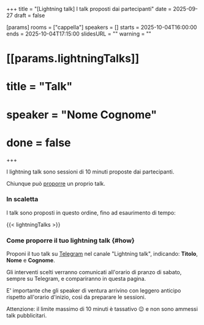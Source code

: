 +++
title = "[Lightning talk] I talk proposti dai partecipanti"
date = 2025-09-27
draft = false

[params]
rooms = ["cappella"]
speakers = []
starts = 2025-10-04T16:00:00
ends = 2025-10-04T17:15:00
slidesURL = ""
warning = ""

# [[params.lightningTalks]]
# title = "Talk"
# speaker = "Nome Cognome"
# done = false
+++

I lightning talk sono sessioni di 10 minuti proposte dai partecipanti.

Chiunque può [proporre](#how) un proprio talk.

### In scaletta

I talk sono proposti in questo ordine, fino ad esaurimento di tempo:

{{< lightningTalks >}}

### Come proporre il tuo lightning talk {#how}

Proponi il tuo talk su [Telegram](https://t.me/devfest_modena/300) nel canale "Lightning talk", indicando: **Titolo**, **Nome** e **Cognome**.

Gli interventi scelti verranno comunicati all'orario di pranzo di sabato, sempre su Telegram, e compariranno in questa pagina.

E' importante che gli speaker di ventura arrivino con leggero anticipo rispetto all'orario d'inizio, così da preparare le sessioni.

Attenzione: il limite massimo di 10 minuti è tassativo 😉 e non sono ammessi talk pubblicitari.

